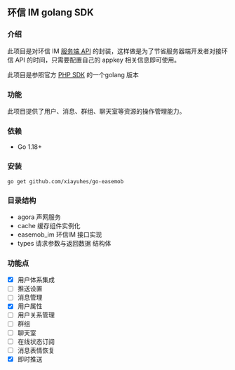 ## 环信 IM golang SDK

### 介绍
此项目是对环信 IM [服务端 API](https://docs-im.easemob.com/ccim/rest/overview) 的封装，这样做是为了节省服务器端开发者对接环信 API 的时间，只需要配置自己的 appkey 相关信息即可使用。

此项目是参照官方 [PHP SDK](https://github.com/easemob/im-php-server-sdk) 的一个golang 版本

### 功能
此项目提供了用户、消息、群组、聊天室等资源的操作管理能力。

### 依赖
- Go 1.18+

### 安装
```
go get github.com/xiayuhes/go-easemob
```

### 目录结构

- agora 声网服务
- cache 缓存组件实例化
- easemob_im 环信IM 接口实现
- types 请求参数与返回数据 结构体

### 功能点

- [x] 用户体系集成
- [ ] 推送设置
- [ ] 消息管理
- [x] 用户属性
- [ ] 用户关系管理
- [ ] 群组
- [ ] 聊天室
- [ ] 在线状态订阅
- [ ] 消息表情恢复
- [x] 即时推送
